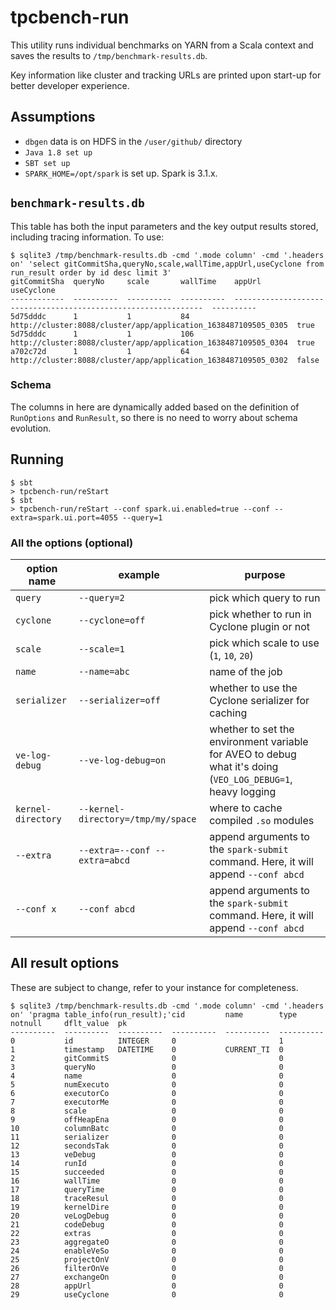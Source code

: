 # tpcbench-run

This utility runs individual benchmarks on YARN from a Scala context and saves the results
to `/tmp/benchmark-results.db`.

Key information like cluster and tracking URLs are printed upon start-up for better developer experience.

## Assumptions

- `dbgen` data is on HDFS in the `/user/github/` directory
- `Java 1.8 set up`
- `SBT set up`
- `SPARK_HOME=/opt/spark` is set up. Spark is 3.1.x.

## `benchmark-results.db`

This table has both the input parameters and the key output results stored, including tracing information. To use:

```
$ sqlite3 /tmp/benchmark-results.db -cmd '.mode column' -cmd '.headers on' 'select gitCommitSha,queryNo,scale,wallTime,appUrl,useCyclone from run_result order by id desc limit 3'
gitCommitSha  queryNo     scale       wallTime    appUrl                                                           useCyclone
------------  ----------  ----------  ----------  ---------------------------------------------------------------  ----------
5d75dddc      1           1           84          http://cluster:8088/cluster/app/application_1638487109505_0305  true      
5d75dddc      1           1           106         http://cluster:8088/cluster/app/application_1638487109505_0304  true      
a702c72d      1           1           64          http://cluster:8088/cluster/app/application_1638487109505_0302  false     
```

### Schema

The columns in here are dynamically added based on the definition of `RunOptions` and `RunResult`, so there is no need
to worry about schema evolution.

## Running

```
$ sbt
> tpcbench-run/reStart
$ sbt
> tpcbench-run/reStart --conf spark.ui.enabled=true --conf --extra=spark.ui.port=4055 --query=1
```

### All the options (optional)

| option name        | example                            | purpose                                                                                                     |
|--------------------|------------------------------------|-------------------------------------------------------------------------------------------------------------|
| `query`            | `--query=2`                        | pick which query to run                                                                                     |
| `cyclone`          | `--cyclone=off`                    | pick whether to run in Cyclone plugin or not                                                                |
| `scale`            | `--scale=1`                        | pick which scale to use (`1`, `10`, `20`)                                                                   |
| `name`             | `--name=abc`                       | name of the job                                                                                             |
| `serializer`       | `--serializer=off`                 | whether to use the Cyclone serializer for caching                                                           |
| `ve-log-debug`     | `--ve-log-debug=on`                | whether to set the environment variable for AVEO to debug what it's doing (`VEO_LOG_DEBUG=1`, heavy logging |
| `kernel-directory` | `--kernel-directory=/tmp/my/space` | where to cache compiled `.so` modules                                                                       |
| `--extra`          | `--extra=--conf --extra=abcd`      | append arguments to the `spark-submit` command. Here, it will append `--conf abcd`                          |
| `--conf x`    | `--conf abcd`                      | append arguments to the `spark-submit` command. Here, it will append `--conf abcd`                          |

## All result options

These are subject to change, refer to your instance for completeness.

```
$ sqlite3 /tmp/benchmark-results.db -cmd '.mode column' -cmd '.headers on' 'pragma table_info(run_result);'cid         name        type        notnull     dflt_value  pk        
----------  ----------  ----------  ----------  ----------  ----------
0           id          INTEGER     0                       1         
1           timestamp   DATETIME    0           CURRENT_TI  0         
2           gitCommitS              0                       0         
3           queryNo                 0                       0         
4           name                    0                       0         
5           numExecuto              0                       0         
6           executorCo              0                       0         
7           executorMe              0                       0         
8           scale                   0                       0         
9           offHeapEna              0                       0         
10          columnBatc              0                       0         
11          serializer              0                       0         
12          secondsTak              0                       0         
13          veDebug                 0                       0         
14          runId                   0                       0         
15          succeeded               0                       0         
16          wallTime                0                       0         
17          queryTime               0                       0         
18          traceResul              0                       0         
19          kernelDire              0                       0         
20          veLogDebug              0                       0         
21          codeDebug               0                       0         
22          extras                  0                       0         
23          aggregateO              0                       0         
24          enableVeSo              0                       0         
25          projectOnV              0                       0         
26          filterOnVe              0                       0         
27          exchangeOn              0                       0         
28          appUrl                  0                       0         
29          useCyclone              0                       0         
```
